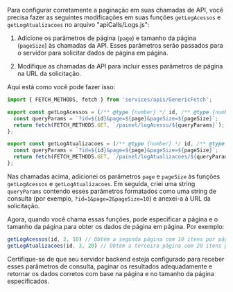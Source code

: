 Para configurar corretamente a paginação em suas chamadas de API, você precisa fazer as seguintes modificações em suas funções `getLogAcessos` e `getLogAtualizacoes` no arquivo "apiCalls/Logs.js":

1. Adicione os parâmetros de página (`page`) e tamanho da página (`pageSize`) às chamadas da API. Esses parâmetros serão passados para o servidor para solicitar dados de página em página.

2. Modifique as chamadas da API para incluir esses parâmetros de página na URL da solicitação.

Aqui está como você pode fazer isso:

```javascript
import { FETCH_METHODS, fetch } from 'services/apis/GenericFetch';

export const getLogAcessos = (/** @type {number} */ id, /** @type {number} */ page, /** @type {number} */ pageSize) => {
  const queryParams = `?id=${id}&page=${page}&pageSize=${pageSize}`;
  return fetch(FETCH_METHODS.GET, `/painel/logAcesso/${queryParams}`);
};

export const getLogAtualizacoes = (/** @type {number} */ id, /** @type {number} */ page, /** @type {number} */ pageSize) => {
  const queryParams = `?id=${id}&page=${page}&pageSize=${pageSize}`;
  return fetch(FETCH_METHODS.GET, `/painel/logAtualizacoes/${queryParams}`);
};
```

Nas chamadas acima, adicionei os parâmetros `page` e `pageSize` às funções `getLogAcessos` e `getLogAtualizacoes`. Em seguida, criei uma string `queryParams` contendo esses parâmetros formatados como uma string de consulta (por exemplo, `?id=1&page=2&pageSize=10`) e anexei-a à URL da solicitação.

Agora, quando você chama essas funções, pode especificar a página e o tamanho da página para obter os dados de página em página. Por exemplo:

```javascript
getLogAcessos(id, 2, 10) // Obtém a segunda página com 10 itens por página
getLogAtualizacoes(id, 3, 20) // Obtém a terceira página com 20 itens por página
```

Certifique-se de que seu servidor backend esteja configurado para receber esses parâmetros de consulta, paginar os resultados adequadamente e retornar os dados corretos com base na página e no tamanho da página especificados.